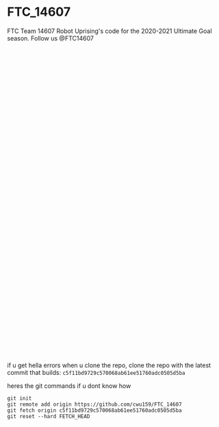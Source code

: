# FTC_14607

FTC Team 14607 Robot Uprising's code for the 2020-2021 Ultimate Goal season.
Follow us @FTC14607  
&nbsp;
&nbsp;  
&nbsp;
&nbsp;  
&nbsp;
&nbsp;  
&nbsp;
&nbsp;  
&nbsp;
&nbsp;  
&nbsp;
&nbsp;  
&nbsp;
&nbsp;  
&nbsp;
&nbsp;  
&nbsp;
&nbsp;  
&nbsp;
&nbsp;  
&nbsp;
&nbsp;  
&nbsp;
&nbsp;  
&nbsp;
&nbsp;  
&nbsp;
&nbsp;  
&nbsp;
&nbsp;  
&nbsp;
&nbsp;  
&nbsp;
&nbsp;  
&nbsp;
&nbsp;  
&nbsp;
&nbsp;  
&nbsp;
&nbsp;  
&nbsp;
&nbsp;  
&nbsp;
&nbsp;  
&nbsp;
&nbsp;  
&nbsp;
&nbsp;  
&nbsp;
&nbsp;  
&nbsp;
&nbsp;  
&nbsp;
&nbsp;  
&nbsp;
&nbsp;  
&nbsp;
&nbsp;  
&nbsp;
&nbsp;  
&nbsp;
&nbsp;  
&nbsp;
&nbsp;  
&nbsp;
&nbsp;  
&nbsp;
&nbsp;  
&nbsp;
&nbsp;  
&nbsp;
&nbsp;  
&nbsp;
&nbsp;  
&nbsp;
&nbsp;  
&nbsp;
&nbsp;  
&nbsp;
&nbsp;  
&nbsp;
&nbsp;  
&nbsp;
&nbsp;  
&nbsp;





if u get hella errors when u clone the repo, clone the repo with the latest commit that builds:  ```c5f11bd9729c570068ab61ee51760adc0505d5ba```  

heres the git commands if u dont know how  
```
git init 
git remote add origin https://github.com/cwu159/FTC_14607
git fetch origin c5f11bd9729c570068ab61ee51760adc0505d5ba
git reset --hard FETCH_HEAD
```
